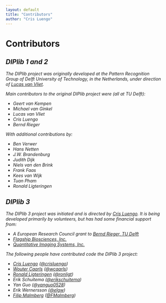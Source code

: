 ```yaml
---
layout: default
title: "Contributors"
author: "Cris Luengo"
---
```


<h1>Contributors</h1>

<h2><i>DIPlib<i> 1 and 2</h2>

The *DIPlib* project was originally developed at the Pattern Recognition
Group of Delft University of Technology, in the Netherlands, under direction
of [Lucas van Vliet](https://www.tudelft.nl/en/faculty-of-applied-sciences/about-faculty/dean/lucas-van-vliet/).

Main contributors to the original *DIPlib* project were (all at TU Delft):
* Geert van Kempen
* Michael van Ginkel
* Lucas van Vliet
* Cris Luengo
* Bernd Rieger

With additional contributions by:
* Ben Verwer
* Hans Netten
* J.W. Brandenburg
* Judith Dijk
* Niels van den Brink
* Frank Faas
* Kees van Wijk
* Tuan Pham
* Ronald Ligteringen

<h2><i>DIPlib<i> 3</h2>

The *DIPlib 3* project was initiated and is directed by [Cris Luengo](https://www.crisluengo.net).
It is being developed primarily by volunteers, but has had some financial support from:
* A European Research Council grant to [Bernd Rieger, TU Delft](http://homepage.tudelft.nl/z63s8/)
* [Flagship Biosciences, Inc.](http://www.flagshipbio.com)
* [Quantitative Imaging Systems, Inc.](http://www.qi-tissue.com)

The following people have contributed code the *DIPlib 3* project:
* [Cris Luengo](https://www.crisluengo.net) ([@crisluengo](https://github.com/crisluengo))
* [Wouter Caarls](https://wouter.caarls.org) ([@wcaarls](https://github.com/wcaarls))
* [Ronald Ligteringen](http://homepage.tudelft.nl/3a30t/) ([@ronligt](https://github.com/ronligt))
* Erik Schuitema ([@erikschuitema](https://github.com/erikschuitema))
* Yan Guo ([@yanguo0528](https://github.com/yanguo0528))
* Erik Wernersson ([@elgw](https://github.com/elgw))
* [Filip Malmberg](http://www.cb.uu.se/~filip/) ([@FMalmberg](https://github.com/FMalmberg))
